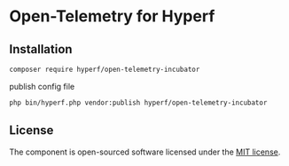 # Open-Telemetry for Hyperf

## Installation

```bash
composer require hyperf/open-telemetry-incubator
```

publish config file

```bash
php bin/hyperf.php vendor:publish hyperf/open-telemetry-incubator
```

## License

The component is open-sourced software licensed under the [MIT license](LICENSE).

